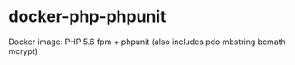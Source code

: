 # docker-php-phpunit
Docker image: PHP 5.6 fpm + phpunit (also includes pdo mbstring bcmath mcrypt)
